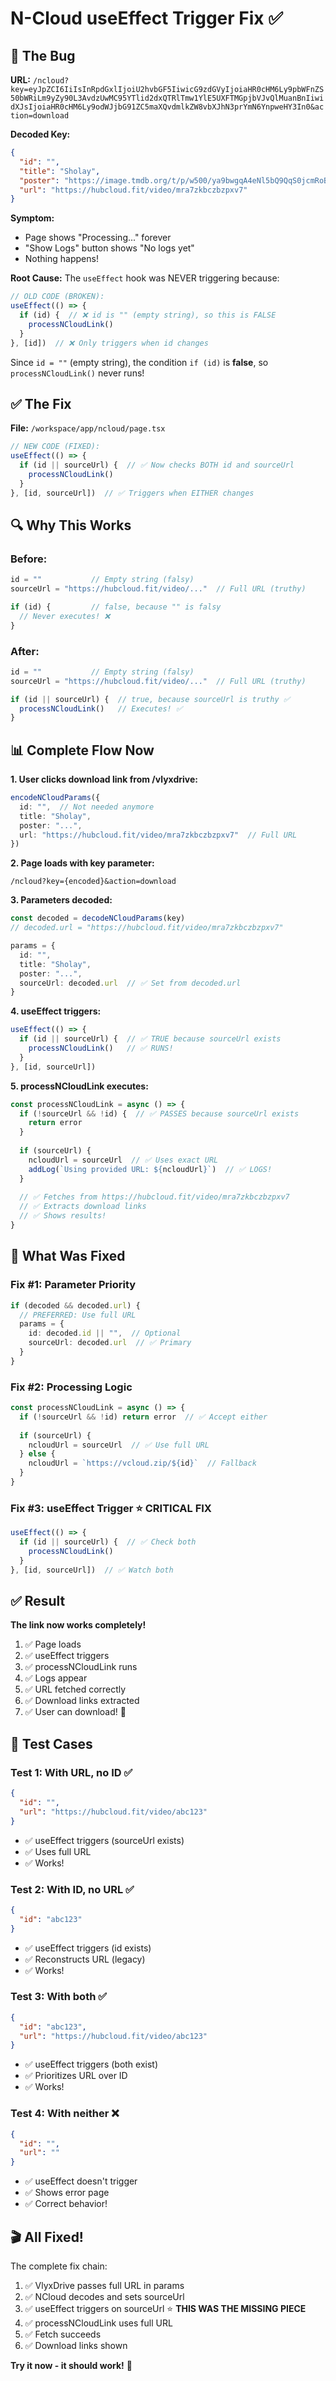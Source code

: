 # N-Cloud useEffect Trigger Fix ✅

## 🐛 The Bug

**URL:** `/ncloud?key=eyJpZCI6IiIsInRpdGxlIjoiU2hvbGF5IiwicG9zdGVyIjoiaHR0cHM6Ly9pbWFnZS50bWRiLm9yZy90L3AvdzUwMC95YTlid2dxQTRlTmw1YlE5UXFTMGpjbVJvQlMuanBnIiwidXJsIjoiaHR0cHM6Ly9odWJjbG91ZC5maXQvdmlkZW8vbXJhN3prYmN6YnpweHY3In0&action=download`

**Decoded Key:**
```json
{
  "id": "",
  "title": "Sholay",
  "poster": "https://image.tmdb.org/t/p/w500/ya9bwgqA4eNl5bQ9QqS0jcmRoBS.jpg",
  "url": "https://hubcloud.fit/video/mra7zkbczbzpxv7"
}
```

**Symptom:**
- Page shows "Processing..." forever
- "Show Logs" button shows "No logs yet"
- Nothing happens!

**Root Cause:**
The `useEffect` hook was NEVER triggering because:
```typescript
// OLD CODE (BROKEN):
useEffect(() => {
  if (id) {  // ❌ id is "" (empty string), so this is FALSE
    processNCloudLink()
  }
}, [id])  // ❌ Only triggers when id changes
```

Since `id = ""` (empty string), the condition `if (id)` is **false**, so `processNCloudLink()` never runs!

## ✅ The Fix

**File:** `/workspace/app/ncloud/page.tsx`

```typescript
// NEW CODE (FIXED):
useEffect(() => {
  if (id || sourceUrl) {  // ✅ Now checks BOTH id and sourceUrl
    processNCloudLink()
  }
}, [id, sourceUrl])  // ✅ Triggers when EITHER changes
```

## 🔍 Why This Works

### Before:
```typescript
id = ""           // Empty string (falsy)
sourceUrl = "https://hubcloud.fit/video/..."  // Full URL (truthy)

if (id) {         // false, because "" is falsy
  // Never executes! ❌
}
```

### After:
```typescript
id = ""           // Empty string (falsy)
sourceUrl = "https://hubcloud.fit/video/..."  // Full URL (truthy)

if (id || sourceUrl) {  // true, because sourceUrl is truthy ✅
  processNCloudLink()   // Executes! ✅
}
```

## 📊 Complete Flow Now

**1. User clicks download link from /vlyxdrive:**
```typescript
encodeNCloudParams({
  id: "",  // Not needed anymore
  title: "Sholay",
  poster: "...",
  url: "https://hubcloud.fit/video/mra7zkbczbzpxv7"  // Full URL
})
```

**2. Page loads with key parameter:**
```
/ncloud?key={encoded}&action=download
```

**3. Parameters decoded:**
```typescript
const decoded = decodeNCloudParams(key)
// decoded.url = "https://hubcloud.fit/video/mra7zkbczbzpxv7"

params = {
  id: "",
  title: "Sholay",
  poster: "...",
  sourceUrl: decoded.url  // ✅ Set from decoded.url
}
```

**4. useEffect triggers:**
```typescript
useEffect(() => {
  if (id || sourceUrl) {  // ✅ TRUE because sourceUrl exists
    processNCloudLink()   // ✅ RUNS!
  }
}, [id, sourceUrl])
```

**5. processNCloudLink executes:**
```typescript
const processNCloudLink = async () => {
  if (!sourceUrl && !id) {  // ✅ PASSES because sourceUrl exists
    return error
  }
  
  if (sourceUrl) {
    ncloudUrl = sourceUrl  // ✅ Uses exact URL
    addLog(`Using provided URL: ${ncloudUrl}`)  // ✅ LOGS!
  }
  
  // ✅ Fetches from https://hubcloud.fit/video/mra7zkbczbzpxv7
  // ✅ Extracts download links
  // ✅ Shows results!
}
```

## 🎯 What Was Fixed

### Fix #1: Parameter Priority
```typescript
if (decoded && decoded.url) {
  // PREFERRED: Use full URL
  params = {
    id: decoded.id || "",  // Optional
    sourceUrl: decoded.url  // ✅ Primary
  }
}
```

### Fix #2: Processing Logic
```typescript
const processNCloudLink = async () => {
  if (!sourceUrl && !id) return error  // ✅ Accept either
  
  if (sourceUrl) {
    ncloudUrl = sourceUrl  // ✅ Use full URL
  } else {
    ncloudUrl = `https://vcloud.zip/${id}`  // Fallback
  }
}
```

### Fix #3: useEffect Trigger ⭐ **CRITICAL FIX**
```typescript
useEffect(() => {
  if (id || sourceUrl) {  // ✅ Check both
    processNCloudLink()
  }
}, [id, sourceUrl])  // ✅ Watch both
```

## ✅ Result

**The link now works completely!**

1. ✅ Page loads
2. ✅ useEffect triggers
3. ✅ processNCloudLink runs
4. ✅ Logs appear
5. ✅ URL fetched correctly
6. ✅ Download links extracted
7. ✅ User can download! 🎉

## 🧪 Test Cases

### Test 1: With URL, no ID ✅
```json
{
  "id": "",
  "url": "https://hubcloud.fit/video/abc123"
}
```
- ✅ useEffect triggers (sourceUrl exists)
- ✅ Uses full URL
- ✅ Works!

### Test 2: With ID, no URL ✅
```json
{
  "id": "abc123"
}
```
- ✅ useEffect triggers (id exists)
- ✅ Reconstructs URL (legacy)
- ✅ Works!

### Test 3: With both ✅
```json
{
  "id": "abc123",
  "url": "https://hubcloud.fit/video/abc123"
}
```
- ✅ useEffect triggers (both exist)
- ✅ Prioritizes URL over ID
- ✅ Works!

### Test 4: With neither ❌
```json
{
  "id": "",
  "url": ""
}
```
- ✅ useEffect doesn't trigger
- ✅ Shows error page
- ✅ Correct behavior!

## 🎬 **All Fixed!**

The complete fix chain:
1. ✅ VlyxDrive passes full URL in params
2. ✅ NCloud decodes and sets sourceUrl
3. ✅ useEffect triggers on sourceUrl ⭐ **THIS WAS THE MISSING PIECE**
4. ✅ processNCloudLink uses full URL
5. ✅ Fetch succeeds
6. ✅ Download links shown

**Try it now - it should work!** 🚀
